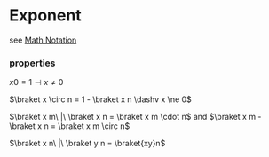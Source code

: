# Exponent

see [Math Notation](Math%20Notation%207bc4575af1e541d6946b955774161a6a.md)

### properties

$x0 = 1 \dashv x \ne 0$

$\braket x \circ n = 1 - \braket x n \dashv x \ne 0$

$\braket x m\ |\ \braket x n = \braket x m \cdot n$ and $\braket x m - \braket x n = \braket x m \circ n$

$\braket x n\ |\ \braket y n = \braket{xy}n$